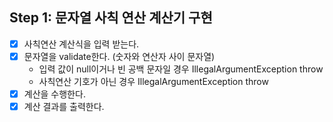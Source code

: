 ## Step 1: 문자열 사칙 연산 계산기 구현

- [x] 사칙연산 계산식을 입력 받는다.
- [x] 문자열을 validate한다. (숫자와 연산자 사이 문자열)
    - 입력 값이 null이거나 빈 공백 문자일 경우 IllegalArgumentException throw
    - 사칙연산 기호가 아닌 경우 IllegalArgumentException throw
- [x] 계산을 수행한다.
- [x] 계산 결과를 출력한다.